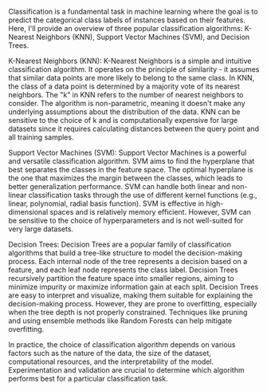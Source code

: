 Classification is a fundamental task in machine learning where the goal is to predict the categorical class labels of instances based on their features. Here, I'll provide an overview of three popular classification algorithms: K-Nearest Neighbors (KNN), Support Vector Machines (SVM), and Decision Trees.

K-Nearest Neighbors (KNN):
K-Nearest Neighbors is a simple and intuitive classification algorithm. It operates on the principle of similarity - it assumes that similar data points are more likely to belong to the same class. In KNN, the class of a data point is determined by a majority vote of its nearest neighbors. The "k" in KNN refers to the number of nearest neighbors to consider. The algorithm is non-parametric, meaning it doesn't make any underlying assumptions about the distribution of the data. KNN can be sensitive to the choice of k and is computationally expensive for large datasets since it requires calculating distances between the query point and all training samples.

Support Vector Machines (SVM):
Support Vector Machines is a powerful and versatile classification algorithm. SVM aims to find the hyperplane that best separates the classes in the feature space. The optimal hyperplane is the one that maximizes the margin between the classes, which leads to better generalization performance. SVM can handle both linear and non-linear classification tasks through the use of different kernel functions (e.g., linear, polynomial, radial basis function). SVM is effective in high-dimensional spaces and is relatively memory efficient. However, SVM can be sensitive to the choice of hyperparameters and is not well-suited for very large datasets.

Decision Trees:
Decision Trees are a popular family of classification algorithms that build a tree-like structure to model the decision-making process. Each internal node of the tree represents a decision based on a feature, and each leaf node represents the class label. Decision Trees recursively partition the feature space into smaller regions, aiming to minimize impurity or maximize information gain at each split. Decision Trees are easy to interpret and visualize, making them suitable for explaining the decision-making process. However, they are prone to overfitting, especially when the tree depth is not properly constrained. Techniques like pruning and using ensemble methods like Random Forests can help mitigate overfitting.

In practice, the choice of classification algorithm depends on various factors such as the nature of the data, the size of the dataset, computational resources, and the interpretability of the model. Experimentation and validation are crucial to determine which algorithm performs best for a particular classification task.
